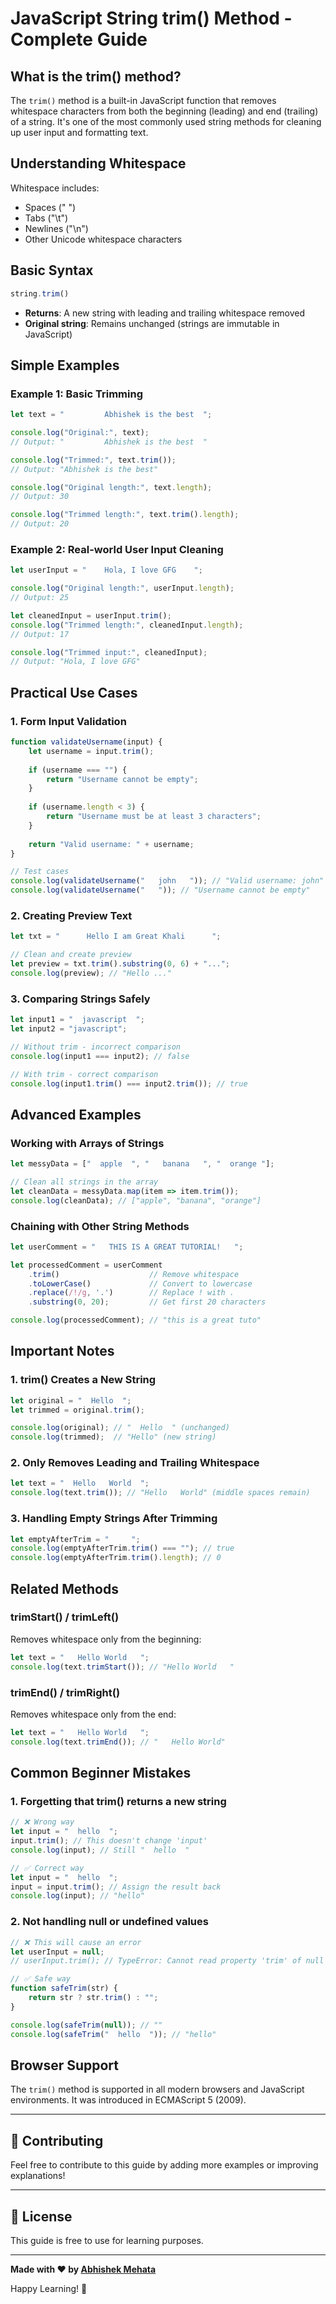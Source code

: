 # JavaScript String trim() Method - Complete Guide

## What is the trim() method?

The `trim()` method is a built-in JavaScript function that removes whitespace characters from both the beginning (leading) and end (trailing) of a string. It's one of the most commonly used string methods for cleaning up user input and formatting text.

## Understanding Whitespace

Whitespace includes:
- Spaces (" ")
- Tabs ("\t")
- Newlines ("\n")
- Other Unicode whitespace characters

## Basic Syntax

```javascript
string.trim()
```

- **Returns**: A new string with leading and trailing whitespace removed
- **Original string**: Remains unchanged (strings are immutable in JavaScript)

## Simple Examples

### Example 1: Basic Trimming
```javascript
let text = "         Abhishek is the best  ";

console.log("Original:", text);
// Output: "         Abhishek is the best  "

console.log("Trimmed:", text.trim());
// Output: "Abhishek is the best"

console.log("Original length:", text.length);
// Output: 30

console.log("Trimmed length:", text.trim().length);
// Output: 20
```

### Example 2: Real-world User Input Cleaning
```javascript
let userInput = "    Hola, I love GFG    ";

console.log("Original length:", userInput.length); 
// Output: 25

let cleanedInput = userInput.trim();
console.log("Trimmed length:", cleanedInput.length); 
// Output: 17

console.log("Trimmed input:", cleanedInput); 
// Output: "Hola, I love GFG"
```

## Practical Use Cases

### 1. Form Input Validation
```javascript
function validateUsername(input) {
    let username = input.trim();
    
    if (username === "") {
        return "Username cannot be empty";
    }
    
    if (username.length < 3) {
        return "Username must be at least 3 characters";
    }
    
    return "Valid username: " + username;
}

// Test cases
console.log(validateUsername("   john   ")); // "Valid username: john"
console.log(validateUsername("   ")); // "Username cannot be empty"
```

### 2. Creating Preview Text
```javascript
let txt = "      Hello I am Great Khali      ";

// Clean and create preview
let preview = txt.trim().substring(0, 6) + "...";
console.log(preview); // "Hello ..."
```

### 3. Comparing Strings Safely
```javascript
let input1 = "  javascript  ";
let input2 = "javascript";

// Without trim - incorrect comparison
console.log(input1 === input2); // false

// With trim - correct comparison
console.log(input1.trim() === input2.trim()); // true
```

## Advanced Examples

### Working with Arrays of Strings
```javascript
let messyData = ["  apple  ", "   banana   ", "  orange "];

// Clean all strings in the array
let cleanData = messyData.map(item => item.trim());
console.log(cleanData); // ["apple", "banana", "orange"]
```

### Chaining with Other String Methods
```javascript
let userComment = "   THIS IS A GREAT TUTORIAL!   ";

let processedComment = userComment
    .trim()                    // Remove whitespace
    .toLowerCase()             // Convert to lowercase
    .replace(/!/g, '.')        // Replace ! with .
    .substring(0, 20);         // Get first 20 characters

console.log(processedComment); // "this is a great tuto"
```

## Important Notes

### 1. trim() Creates a New String
```javascript
let original = "  Hello  ";
let trimmed = original.trim();

console.log(original); // "  Hello  " (unchanged)
console.log(trimmed);  // "Hello" (new string)
```

### 2. Only Removes Leading and Trailing Whitespace
```javascript
let text = "  Hello   World  ";
console.log(text.trim()); // "Hello   World" (middle spaces remain)
```

### 3. Handling Empty Strings After Trimming
```javascript
let emptyAfterTrim = "     ";
console.log(emptyAfterTrim.trim() === ""); // true
console.log(emptyAfterTrim.trim().length); // 0
```

## Related Methods

### trimStart() / trimLeft()
Removes whitespace only from the beginning:
```javascript
let text = "   Hello World   ";
console.log(text.trimStart()); // "Hello World   "
```

### trimEnd() / trimRight()
Removes whitespace only from the end:
```javascript
let text = "   Hello World   ";
console.log(text.trimEnd()); // "   Hello World"
```

## Common Beginner Mistakes

### 1. Forgetting that trim() returns a new string
```javascript
// ❌ Wrong way
let input = "  hello  ";
input.trim(); // This doesn't change 'input'
console.log(input); // Still "  hello  "

// ✅ Correct way
let input = "  hello  ";
input = input.trim(); // Assign the result back
console.log(input); // "hello"
```

### 2. Not handling null or undefined values
```javascript
// ❌ This will cause an error
let userInput = null;
// userInput.trim(); // TypeError: Cannot read property 'trim' of null

// ✅ Safe way
function safeTrim(str) {
    return str ? str.trim() : "";
}

console.log(safeTrim(null)); // ""
console.log(safeTrim("  hello  ")); // "hello"
```

## Browser Support

The `trim()` method is supported in all modern browsers and JavaScript environments. It was introduced in ECMAScript 5 (2009).


---

## 🤝 Contributing

Feel free to contribute to this guide by adding more examples or improving explanations!

---

## 📄 License

This guide is free to use for learning purposes.

---

**Made with ❤️ by [Abhishek Mehata](https://github.com/Abhishek-mehata)**

Happy Learning! 🚀